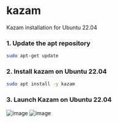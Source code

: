 # kazam

Kazam installation for Ubuntu 22.04

### 1. Update the apt repository

```bash
sudo apt-get update
```

### 2. Install kazam on Ubuntu 22.04

```bash
sudo apt install -y kazam
```

### 3. Launch Kazam on Ubuntu 22.04

![image](https://github.com/ShubhamKumar89/kazam/assets/97805339/32f65c03-cb28-4997-8d13-63b1386d2250)        ![image](https://github.com/ShubhamKumar89/kazam/assets/97805339/c2858f3a-8816-4154-8d62-3b87621f372b)
